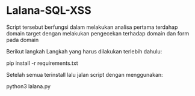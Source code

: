 # Lalana-SQL-XSS
Script tersebut berfungsi dalam melakukan analisa pertama terdahap domain target dengan melakukan pengecekan terhadap domain dan form pada domain

Berikut langkah Langkah yang harus dilakukan terlebih dahulu:

pip install -r requirements.txt

Setelah semua terinstall lalu jalan script dengan menggunakan:


python3 lalana.py

